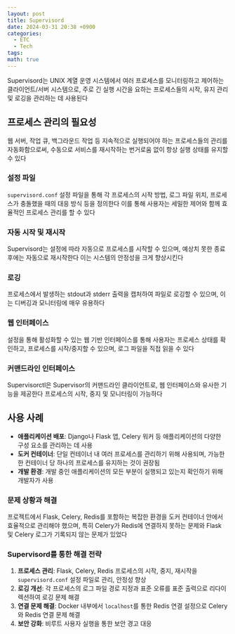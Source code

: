```yaml
---
layout: post
title: Supervisord
date: 2024-03-31 20:38 +0900
categories:
  - ETC
  - Tech
tags: 
math: true
---
```


Supervisord는 UNIX 계열 운영 시스템에서 여러 프로세스를 모니터링하고 제어하는 클라이언트/서버 시스템으로, 주로 긴 실행 시간을 요하는 프로세스들의 시작, 유지 관리 및 로깅을 관리하는 데 사용된다

## 프로세스 관리의 필요성

웹 서버, 작업 큐, 백그라운드 작업 등 지속적으로 실행되어야 하는 프로세스들의 관리를 자동화함으로써, 수동으로 서비스를 재시작하는 번거로움 없이 항상 실행 상태를 유지할 수 있다

### 설정 파일

`supervisord.conf` 설정 파일을 통해 각 프로세스의 시작 방법, 로그 파일 위치, 프로세스가 충돌했을 때의 대응 방식 등을 정의한다 이를 통해 사용자는 세밀한 제어와 함께 효율적인 프로세스 관리를 할 수 있다

### 자동 시작 및 재시작

Supervisord는 설정에 따라 자동으로 프로세스를 시작할 수 있으며, 예상치 못한 종료 후에는 자동으로 재시작한다 이는 시스템의 안정성을 크게 향상시킨다

### 로깅

프로세스에서 발생하는 stdout과 stderr 출력을 캡처하여 파일로 로깅할 수 있으며, 이는 디버깅과 모니터링에 매우 유용하다

### 웹 인터페이스

설정을 통해 활성화할 수 있는 웹 기반 인터페이스를 통해 사용자는 프로세스 상태를 확인하고, 프로세스를 시작/중지할 수 있으며, 로그 파일을 직접 읽을 수 있다

### 커맨드라인 인터페이스

Supervisorctl은 Supervisor의 커맨드라인 클라이언트로, 웹 인터페이스와 유사한 기능을 제공한다 프로세스의 시작, 중지 및 모니터링이 가능하다

## 사용 사례

- **애플리케이션 배포**: Django나 Flask 앱, Celery 워커 등 애플리케이션의 다양한 구성 요소를 관리하는 데 사용
- **도커 컨테이너**: 단일 컨테이너 내 여러 프로세스를 관리하기 위해 사용되며, 가능한 한 컨테이너 당 하나의 프로세스를 유지하는 것이 권장됨
- **개발 환경**: 개발 중인 애플리케이션의 모든 부분이 실행되고 있는지 확인하기 위해 개발자가 사용


### 문제 상황과 해결

프로젝트에서 Flask, Celery, Redis를 포함하는 복잡한 환경을 도커 컨테이너 안에서 효율적으로 관리해야 했으며, 특히 Celery가 Redis에 연결하지 못하는 문제와 Flask 및 Celery 로그가 기록되지 않는 문제가 있었다

### Supervisord를 통한 해결 전략

1. **프로세스 관리**: Flask, Celery, Redis 프로세스의 시작, 중지, 재시작을 `supervisord.conf` 설정 파일로 관리, 안정성 향상
2. **로깅 개선**: 각 프로세스의 로그 파일 경로 지정과 표준 오류를 표준 출력으로 리다이렉션하여 로깅 문제 해결
3. **연결 문제 해결**: Docker 내부에서 `localhost`를 통한 Redis 연결 설정으로 Celery와 Redis 연결 문제 해결
4. **보안 강화**: 비루트 사용자 실행을 통한 보안 경고 대응